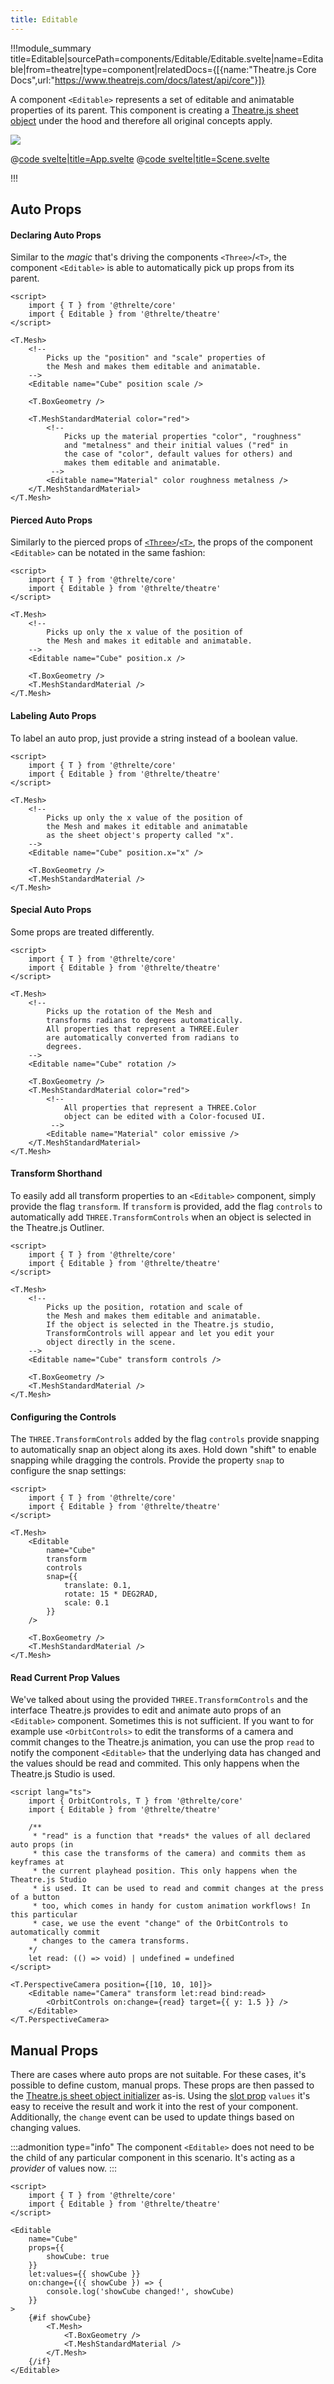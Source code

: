 ```yaml
---
title: Editable
---
```


!!!module_summary title=Editable|sourcePath=components/Editable/Editable.svelte|name=Editable|from=theatre|type=component|relatedDocs={[{name:"Theatre.js Core Docs",url:"https://www.theatrejs.com/docs/latest/api/core"}]}

A component `<Editable>` represents a set of editable and animatable properties of its parent. This component is creating a [Theatre.js sheet object](https://www.theatrejs.com/docs/latest/manual/objects) under the hood and therefore all original concepts apply.

<ExampleWrapper class="!h-auto">

<a href="/theatre/examples/editable" target="_blank">

<img class="!my-0" src="/images/theatre/editable-example.jpg" />

</a>

<div slot="code">

@[code svelte|title=App.svelte](../../examples/theatre/editable/App.svelte)
@[code svelte|title=Scene.svelte](../../examples/theatre/editable/Scene.svelte)

</div>

</ExampleWrapper>

!!!

## Auto Props

#### Declaring Auto Props

Similar to the _magic_ that's driving the components `<Three>`/`<T>`, the component `<Editable>` is able to automatically pick up props from its parent.

```svelte
<script>
	import { T } from '@threlte/core'
	import { Editable } from '@threlte/theatre'
</script>

<T.Mesh>
	<!--
		Picks up the "position" and "scale" properties of
		the Mesh and makes them editable and animatable.
	-->
	<Editable name="Cube" position scale />

	<T.BoxGeometry />

	<T.MeshStandardMaterial color="red">
		<!--
			Picks up the material properties "color", "roughness"
			and "metalness" and their initial values ("red" in
			the case of "color", default values for others) and
			makes them editable and animatable.
		 -->
		<Editable name="Material" color roughness metalness />
	</T.MeshStandardMaterial>
</T.Mesh>
```

#### Pierced Auto Props

Similarly to the pierced props of [`<Three>`](/core/three)/[`<T>`](/core/t), the props of the component `<Editable>` can be notated in the same fashion:

```svelte
<script>
	import { T } from '@threlte/core'
	import { Editable } from '@threlte/theatre'
</script>

<T.Mesh>
	<!--
		Picks up only the x value of the position of
		the Mesh and makes it editable and animatable.
	-->
	<Editable name="Cube" position.x />

	<T.BoxGeometry />
	<T.MeshStandardMaterial />
</T.Mesh>
```

#### Labeling Auto Props

To label an auto prop, just provide a string instead of a boolean value.

```svelte
<script>
	import { T } from '@threlte/core'
	import { Editable } from '@threlte/theatre'
</script>

<T.Mesh>
	<!--
		Picks up only the x value of the position of
		the Mesh and makes it editable and animatable
		as the sheet object's property called "x".
	-->
	<Editable name="Cube" position.x="x" />

	<T.BoxGeometry />
	<T.MeshStandardMaterial />
</T.Mesh>
```

#### Special Auto Props

Some props are treated differently.

```svelte
<script>
	import { T } from '@threlte/core'
	import { Editable } from '@threlte/theatre'
</script>

<T.Mesh>
	<!--
		Picks up the rotation of the Mesh and
		transforms radians to degrees automatically.
		All properties that represent a THREE.Euler
		are automatically converted from radians to
		degrees.
	-->
	<Editable name="Cube" rotation />

	<T.BoxGeometry />
	<T.MeshStandardMaterial color="red">
		<!--
			All properties that represent a THREE.Color
			object can be edited with a Color-focused UI.
		 -->
		<Editable name="Material" color emissive />
	</T.MeshStandardMaterial>
</T.Mesh>
```

#### Transform Shorthand

To easily add all transform properties to an `<Editable>` component, simply provide the flag `transform`. If `transform` is provided, add the flag `controls` to automatically add `THREE.TransformControls` when an object is selected in the Theatre.js Outliner.

```svelte
<script>
	import { T } from '@threlte/core'
	import { Editable } from '@threlte/theatre'
</script>

<T.Mesh>
	<!--
		Picks up the position, rotation and scale of
		the Mesh and makes them editable and animatable.
		If the object is selected in the Theatre.js studio,
		TransformControls will appear and let you edit your
		object directly in the scene.
	-->
	<Editable name="Cube" transform controls />

	<T.BoxGeometry />
	<T.MeshStandardMaterial />
</T.Mesh>
```

#### Configuring the Controls

The `THREE.TransformControls` added by the flag `controls` provide snapping to automatically snap an object along its axes. Hold down "shift" to enable snapping while dragging the controls. Provide the property `snap` to configure the snap settings:

```svelte
<script>
	import { T } from '@threlte/core'
	import { Editable } from '@threlte/theatre'
</script>

<T.Mesh>
	<Editable
		name="Cube"
		transform
		controls
		snap={{
			translate: 0.1,
			rotate: 15 * DEG2RAD,
			scale: 0.1
		}}
	/>

	<T.BoxGeometry />
	<T.MeshStandardMaterial />
</T.Mesh>
```

#### Read Current Prop Values

We've talked about using the provided `THREE.TransformControls` and the interface Theatre.js provides to edit and animate auto props of an `<Editable>` component. Sometimes this is not sufficient. If you want to for example use `<OrbitControls>` to edit the transforms of a camera and commit changes to the Theatre.js animation, you can use the prop `read` to notify the component `<Editable>` that the underlying data has changed and the values should be read and commited. This only happens when the Theatre.js Studio is used.

```svelte
<script lang="ts">
	import { OrbitControls, T } from '@threlte/core'
	import { Editable } from '@threlte/theatre'

	/**
	 * "read" is a function that *reads* the values of all declared auto props (in
	 * this case the transforms of the camera) and commits them as keyframes at
	 * the current playhead position. This only happens when the Theatre.js Studio
	 * is used. It can be used to read and commit changes at the press of a button
	 * too, which comes in handy for custom animation workflows! In this particular
	 * case, we use the event "change" of the OrbitControls to automatically commit
	 * changes to the camera transforms.
	*/
	let read: (() => void) | undefined = undefined
</script>

<T.PerspectiveCamera position={[10, 10, 10]}>
	<Editable name="Camera" transform let:read bind:read>
		<OrbitControls on:change={read} target={{ y: 1.5 }} />
	</Editable>
</T.PerspectiveCamera>
```

## Manual Props

There are cases where auto props are not suitable. For these cases, it's possible to define custom, manual props. These props are then passed to the [Theatre.js sheet object initializer](https://www.theatrejs.com/docs/latest/manual/objects#creating-sheet-objects) as-is. Using the [slot prop](https://svelte.dev/tutorial/slot-props) `values` it's easy to receive the result and work it into the rest of your component. Additionally, the `change` event can be used to update things based on changing values.

:::admonition type="info"
The component `<Editable>` does not need to be the child of any particular component in this scenario. It's acting as a _provider_ of values now.
:::

```svelte
<script>
	import { T } from '@threlte/core'
	import { Editable } from '@threlte/theatre'
</script>

<Editable
	name="Cube"
	props={{
		showCube: true
	}}
	let:values={{ showCube }}
	on:change={({ showCube }) => {
		console.log('showCube changed!', showCube)
	}}
>
	{#if showCube}
		<T.Mesh>
			<T.BoxGeometry />
			<T.MeshStandardMaterial />
		</T.Mesh>
	{/if}
</Editable>
```
